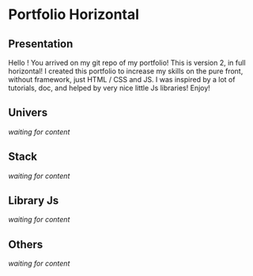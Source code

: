 # Portfolio Horizontal

## Presentation 

Hello ! You arrived on my git repo of my portfolio! This is version 2, in full horizontal!
I created this portfolio to increase my skills on the pure front, without framework, just HTML / CSS and JS.
I was inspired by a lot of tutorials, doc, and helped by very nice little Js libraries!
Enjoy!
## Univers

*waiting for content*

## Stack

*waiting for content*

## Library Js

*waiting for content*

## Others

*waiting for content*




